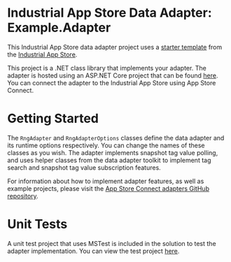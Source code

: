 ﻿# Industrial App Store Data Adapter: Example.Adapter

This Industrial App Store data adapter project uses a [starter template](https://github.com/intelligentplant/AppStoreConnect.Adapters/src/DataCore.Adapter.Templates) from the [Industrial App Store](https://appstore.intelligentplant.com). 

This project is a .NET class library that implements your adapter. The adapter is hosted using an ASP.NET Core project that can be found [here](../Example.Adapter.Host). You can connect the adapter to the Industrial App Store using App Store Connect.


# Getting Started

The `RngAdapter` and `RngAdapterOptions` classes define the data adapter and its runtime options respectively. You can change the names of these classes as you wish. The adapter implements snapshot tag value polling, and uses helper classes from the data adapter toolkit to implement tag search and snapshot tag value subscription features.

For information about how to implement adapter features, as well as example projects, please visit the [App Store Connect adapters GitHub repository](https://github.com/intelligentplant/AppStoreConnect.Adapters).


# Unit Tests

A unit test project that uses MSTest is included in the solution to test the adapter implementation. You can view the test project [here](../Example.Adapter.Tests).
